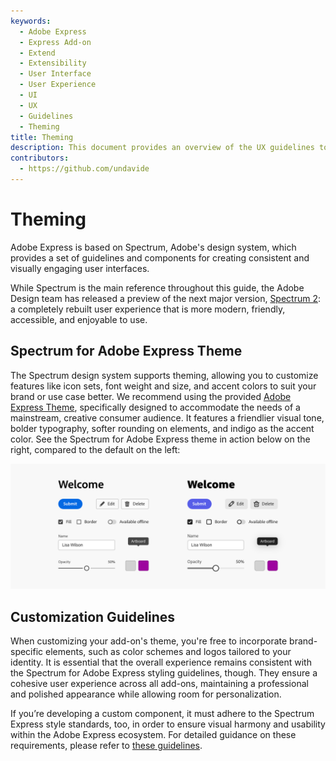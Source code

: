 ```yaml
---
keywords:
  - Adobe Express
  - Express Add-on 
  - Extend
  - Extensibility
  - User Interface
  - User Experience
  - UI
  - UX
  - Guidelines
  - Theming
title: Theming
description: This document provides an overview of the UX guidelines to follow when designing your Adobe Express add-on.
contributors:
  - https://github.com/undavide
---
```


# Theming

Adobe Express is based on Spectrum, Adobe's design system, which provides a set of guidelines and components for creating consistent and visually engaging user interfaces.

While Spectrum is the main reference throughout this guide, the Adobe Design team has released a preview of the next major version, [Spectrum 2](https://s2.spectrum.adobe.com/): a completely rebuilt user experience that is more modern, friendly, accessible, and enjoyable to use.

## Spectrum for Adobe Express Theme

The Spectrum design system supports theming, allowing you to customize features like icon sets, font weight and size, and accent colors to suit your brand or use case better. We recommend using the provided [Adobe Express Theme](https://spectrum.adobe.com/page/theming/#Available-themes), specifically designed to accommodate the needs of a mainstream, creative consumer audience. It features a friendlier visual tone, bolder typography, softer rounding on elements, and indigo as the accent color. See the Spectrum for Adobe Express theme in action below on the right, compared to the default on the left:

![Spectrum for Adobe Express](./img/components_theme.png)

## Customization Guidelines

When customizing your add-on's theme, you're free to incorporate brand-specific elements, such as color schemes and logos tailored to your identity. It is essential that the overall experience remains consistent with the Spectrum for Adobe Express styling guidelines, though. They ensure a cohesive user experience across all add-ons, maintaining a professional and polished appearance while allowing room for personalization.

If you’re developing a custom component, it must adhere to the Spectrum Express style standards, too, in order to ensure visual harmony and usability within the Adobe Express ecosystem. For detailed guidance on these requirements, please refer to [these guidelines](https://opensource.adobe.com/spectrum-web-components/tools/theme/#usage).
